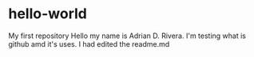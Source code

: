 # hello-world
My first repository
Hello my name is Adrian D. Rivera. I'm testing what is github amd it's uses.
I had edited the readme.md
